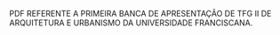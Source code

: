 PDF REFERENTE A PRIMEIRA BANCA DE APRESENTAÇÃO DE TFG II DE ARQUITETURA E URBANISMO DA UNIVERSIDADE FRANCISCANA.
